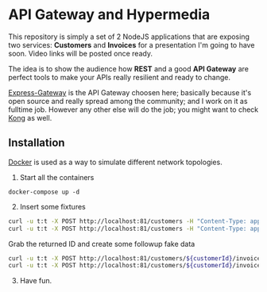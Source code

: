 # API Gateway and Hypermedia

This repository is simply a set of 2 NodeJS applications that are exposing two services:
**Customers** and **Invoices** for a presentation I'm going to have soon. Video links will be posted once ready.

The idea is to show the audience how **REST** and a good **API Gateway** are perfect tools to make
your APIs really resilient and ready to change.


[Express-Gateway](https://express-gateway.io) is the API Gateway choosen here; basically because it's open source
and really spread among the community; and I work on it as fulltime job. However any other else will do the job; you
might want to check [Kong](https://getkong.org) as well.

## Installation

[Docker](https://docker.com) is used as a way to simulate different network topologies.

1. Start all the containers

`docker-compose up -d`

2. Insert some fixtures

```bash
curl -u t:t -X POST http://localhost:81/customers -H "Content-Type: application/json" -d '{"name":"Porcesco", "surname":"Gerbone"}'
curl -u t:t -X POST http://localhost:81/customers -H "Content-Type: application/json" -d '{"name":"Vincenzo", "surname":"Chianese"}'
```

Grab the returned ID and create some followup fake data

```bash
curl -u t:t -X POST http://localhost:81/customers/${customerId}/invoices -H "Content-Type: application/json" -d '{"date":"1507889426524", "amount":"150"}'
curl -u t:t -X POST http://localhost:81/customers/${customerId}/invoices -H "Content-Type: application/json" -d '{"date":"1507889426524", "amount":"200"}'
```

3. Have fun.
